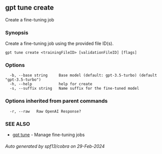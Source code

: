 ## gpt tune create

Create a fine-tuning job

### Synopsis

Create a fine-tuning job using the provided file ID(s).

```
gpt tune create <trainingFileID> [validationFileID] [flags]
```

### Options

```
  -b, --base string     Base model (default: gpt-3.5-turbo) (default "gpt-3.5-turbo")
  -h, --help            help for create
  -s, --suffix string   Name suffix for the fine-tuned model
```

### Options inherited from parent commands

```
  -r, --raw   Raw OpenAI Response?
```

### SEE ALSO

* [gpt tune](gpt_tune.md)	 - Manage fine-tuning jobs

###### Auto generated by spf13/cobra on 29-Feb-2024
